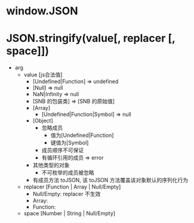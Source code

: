 # window.JSON

# JSON.stringify(value[, replacer [, space]])
+ arg
  - value [js合法值]
    * [Undefined|Function] => undefined
    * [Null] => null
    * NaN|Infinity => null
    * [SNB 的包装类] => [SNB 的原始值]
    * [Array]
      + [Undefined|Function|Symbol] => null
    * [Object]
      + 忽略成员
        - 值为[Undefined|Function]
        - 键值为[Symbol]
      + 成员顺序不可保证
      + 有循环引用的成员 => error
    * 其他类型的对象
      + 不可枚举的成员被忽略
    * 有成员方法 toJSON, 该 toJSON 方法覆盖该对象默认的序列化行为
  - replacer [Function | Array | Null/Empty]
    * Null/Empty: replacer 不生效
    * Array:
    * Function:
  - space [Number | String | Null/Empty]